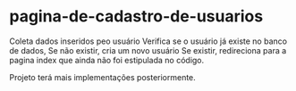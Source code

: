 # pagina-de-cadastro-de-usuarios

Coleta dados inseridos peo usuário
Verifica se o usuário já existe no banco de dados,
Se não existir, cria um novo usuário
Se existir, redireciona para a pagina index que ainda não foi estipulada no código.

Projeto terá mais implementações posteriormente.
